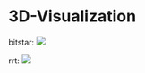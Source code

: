 # 3D-Visualization

bitstar:
![](https://github.com/lux-maker/3D-Visualization/blob/main/bitstar.gif)

rrt:
![](https://github.com/lux-maker/3D-Visualization/blob/main/rrt.gif)
